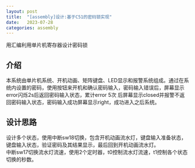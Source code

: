 ```yaml
---
layout: post
title:  "[assembly]设计:基于C51的密码锁实现"
date:   2023-07-28 
categories: assembly
---
```


用汇编利用单片机寄存器设计密码锁

## 介绍

本系统由单片机系统、开机动画、矩阵键盘、LED显示和报警系统组成。通过在系统内设置的密码，使用按钮来开机和确认密码输入，密码输入错误后，屏幕显示error闪烁2s后返回密码输入状态，累计error 5次 后屏幕显示closed并报警不返回密码输入状态，密码输入成功屏幕显示right，成功进入之后系统。

## 设计思路

设计多个状态，使用中断sw18切换，包含开机动画流水灯，键盘输入准备状态，键盘输入状态，验证密码及其结果显示，最后回到开机动画流水灯。<br>中断sw17切换流水灯流速，使用2个定时器，t0控制流水灯流速，t1控制各个状态切换的秒数。